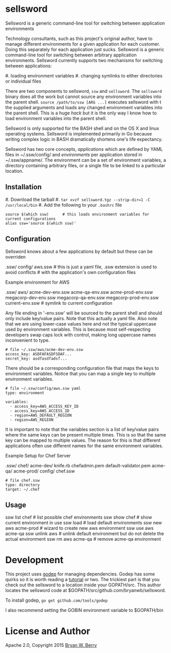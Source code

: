 # sellsword

Sellsword is a generic command-line tool for switching between application environments

Technology consultants, such as this project's original author, have to manage different environments
for a given application for each customer. Doing this separately for each application just sucks. Sellsword
is a generic command-line tool for switching between arbitrary application environments. Sellsword
currently supports two mechanisms for switching between applications:

#. loading environment variables
#. changing symlinks to either directories or individual files

There are two components to sellsword, `ssw` and `sellsword`. The `sellsword` binary does all the
work but cannot source any environment variables into the parent shell. `source /path/to/ssw [ARG ...]`
executes sellsword with t the supplied arguments and loads any changed environment variables into
the parent shell. This is a huge *hack* but it is the only way I know how to load environment variables into the parent shell.

Sellsword is only supported for the BASH shell and on the OS X and linux operating systems. Sellsword is implemented primarily in Go because writing complex logic in BASH dramatically shortens one's life expectancy.

Sellsword has two core concepts, *applications* which are defined by YAML files in ~/.ssw/config/ and
*environments* per application stored in ~/.ssw/appname/. The environment can be a set of environment
variables, a directory containing arbitrary files, or a single file to be linked to a particular
location.

## Installation

#. Download the tarball
#. `tar xvzf sellsword.tgz --strip-dir=1 -C /usr/local/bin`
#. Add the following to your `.bashrc` file

```
source $(which ssw)      # this loads environment variables for current configurations
alias ssw='source $(which ssw)'   
```



## Configuration

Sellsword knows about a few applications by default but these can be overriden

.ssw/
     config/
             aws.ssw  # this is just a yaml file, .ssw extension is used to avoid conflicts
                           # with the application's own configuration files


Example environment for AWS

.ssw/
     aws/
        acme-dev-env.ssw
        acme-qa-env.ssw
        acme-prod-env.ssw
        megacorp-dev-env.ssw
        megacorp-qa-env.ssw
        megacorp-prod-env.ssw
        current-env.ssw  # symlink to current configuration
        
Any file ending in '-env.ssw' will be sourced to the parent shell and should only include key/value pairs.
Note that this actually a yaml file. Also note that we are using lower-case values here and not the typical
uppercase used by environment variables. This is because most self-respecting developers swap caps lock
with control, making long uppercase names inconvenient to type.

```
# file ~/.ssw/aws/acme-dev-env.ssw
access_key: ASDFAFASDFSDAF...
secret_key: asdfasdfadsf...
```

There should be a corresponding configuration file that maps the keys to environment variables. Notice
that you can map a single key to multiple environment variables.

```
# file ~/.ssw/config/aws.ssw yaml
type: environment

variables:
  - access_key=AWS_ACCESS_KEY_ID
  - access_key=AWS_ACCESS_ID
  - region=AWS_DEFAULT_REGION
  - region=AWS_REGION
```

It is important to note that the variables section is a list of key/value pairs where the same keys
can be present multiple times. This is so that the same key can be mapped to multiple values. The
reason for this is that different applications often use different names for the same environment
variables.

Example Setup for Chef Server

.ssw/
     chef/
        acme-dev/
                knife.rb
                chefadmin.pem
                default-validator.pem
        acme-qa/
        acme-prod/
     config/
        chef.ssw

```
# file chef.ssw
type: directory
target: ~/.chef
```

## Usage

ssw list chef   # list possible chef environments
ssw show chef   # show current environment in use
ssw load        # load default environments
ssw new aws acme-prod  # wizard to create new aws environment
ssw use aws acme-qa
ssw unlink aws  # unlink default environment but do not delete the actual environment
ssw rm aws acme-qa   # remove acme-qa environment


# Development

This project uses [godep](https://github.com/tools/godep) for managing dependencies. Godep has some
quirks so it is worth reading a
[tutorial](https://blog.codeship.com/godep-dependency-management-in-golang/) or two. The trickiest
part is that you check out the sellsword to a location inside your GOPATH/src. This author locates
the sellsword code at $GOPATH/src/github.com/bryanwb/sellsword.

To install godep, `go get github.com/tools/godep`

I also recommend setting the GOBIN environment variable to $GOPATH/bin

# License and Author

Apache 2.0, Copyright 2015 [Bryan W. Berry](mailto:bryan.berry@gmail.com)  